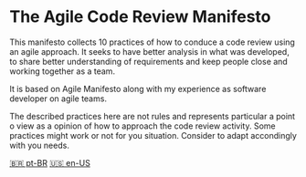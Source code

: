 # The Agile Code Review Manifesto

This manifesto collects 10 practices of how to conduce a code review using an agile approach.
It seeks to have better analysis in what was developed, to share better understanding of requirements and
keep people close and working together as a team.

It is based on Agile Manifesto along with my experience as software developer on agile teams.

The described practices here are not rules and represents particular a point o view as a opinion of how to approach
the code review activity. Some practices might work or not for you situation. Consider to adapt accondingly with you needs.

[🇧🇷 pt-BR](README.pt-BR.md)
[🇺🇸 en-US](README.en-US.md)
